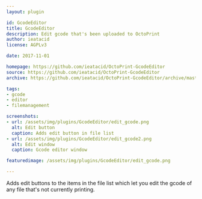 ```yaml
---
layout: plugin

id: GcodeEditor
title: GcodeEditor
description: Edit gcode that's been uploaded to OctoPrint
author: ieatacid
license: AGPLv3

date: 2017-11-01

homepage: https://github.com/ieatacid/OctoPrint-GcodeEditor
source: https://github.com/ieatacid/OctoPrint-GcodeEditor
archive: https://github.com/ieatacid/OctoPrint-GcodeEditor/archive/master.zip

tags:
- gcode
- editor
- filemanagement

screenshots:
- url: /assets/img/plugins/GcodeEditor/edit_gcode.png
  alt: Edit button
  caption: Adds edit button in file list
- url: /assets/img/plugins/GcodeEditor/edit_gcode2.png
  alt: Edit window
  caption: Gcode editor window

featuredimage: /assets/img/plugins/GcodeEditor/edit_gcode.png

---
```


Adds edit buttons to the items in the file list which let you edit the gcode of any file that's not currently printing.
